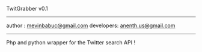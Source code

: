 TwitGrabber v0.1
_______________________________________________________________________

author    : mevinbabuc@gmail.com
developers: anenth.us@gmail.com
_______________________________________________________________________

Php and python wrapper for the Twitter search API !
